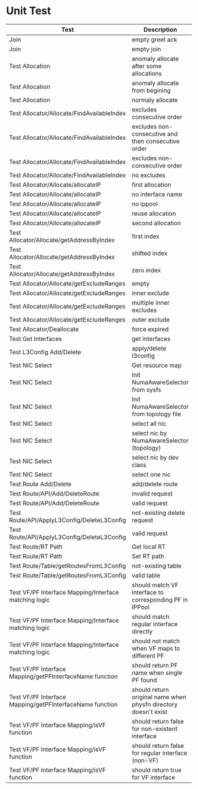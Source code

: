 # Unit Test

Test | Description | File 
---|---|---
| Join | empty greet ack | /usr/local/build/daemon/src/main_test.go |
| Join | empty join | /usr/local/build/daemon/src/main_test.go |
| Test Allocation | anomaly allocate after some allocations | /usr/local/build/daemon/src/main_test.go |
| Test Allocation | anomaly allocate from begining | /usr/local/build/daemon/src/main_test.go |
| Test Allocation | normaly allocate | /usr/local/build/daemon/src/main_test.go |
| Test Allocator/Allocate/FindAvailableIndex | excludes consecutive order | /usr/local/build/daemon/src/allocator/allocator_test.go |
| Test Allocator/Allocate/FindAvailableIndex | excludes non-consecutive and then consecutive order | /usr/local/build/daemon/src/allocator/allocator_test.go |
| Test Allocator/Allocate/FindAvailableIndex | excludes non-consecutive order | /usr/local/build/daemon/src/allocator/allocator_test.go |
| Test Allocator/Allocate/FindAvailableIndex | no excludes | /usr/local/build/daemon/src/allocator/allocator_test.go |
| Test Allocator/Allocate/allocateIP | first allocation | /usr/local/build/daemon/src/allocator/allocator_test.go |
| Test Allocator/Allocate/allocateIP | no interface name | /usr/local/build/daemon/src/allocator/allocator_test.go |
| Test Allocator/Allocate/allocateIP | no ippool | /usr/local/build/daemon/src/allocator/allocator_test.go |
| Test Allocator/Allocate/allocateIP | reuse allocation | /usr/local/build/daemon/src/allocator/allocator_test.go |
| Test Allocator/Allocate/allocateIP | second allocation | /usr/local/build/daemon/src/allocator/allocator_test.go |
| Test Allocator/Allocate/getAddressByIndex | first index | /usr/local/build/daemon/src/allocator/allocator_test.go |
| Test Allocator/Allocate/getAddressByIndex | shifted index | /usr/local/build/daemon/src/allocator/allocator_test.go |
| Test Allocator/Allocate/getAddressByIndex | zero index | /usr/local/build/daemon/src/allocator/allocator_test.go |
| Test Allocator/Allocate/getExcludeRanges | empty | /usr/local/build/daemon/src/allocator/allocator_test.go |
| Test Allocator/Allocate/getExcludeRanges | inner exclude | /usr/local/build/daemon/src/allocator/allocator_test.go |
| Test Allocator/Allocate/getExcludeRanges | multiple inner excludes | /usr/local/build/daemon/src/allocator/allocator_test.go |
| Test Allocator/Allocate/getExcludeRanges | outer exclude | /usr/local/build/daemon/src/allocator/allocator_test.go |
| Test Allocator/Deallocate | force expired | /usr/local/build/daemon/src/allocator/allocator_test.go |
| Test Get Interfaces | get interfaces | /usr/local/build/daemon/src/main_test.go |
| Test L3Config Add/Delete | apply/delete l3config | /usr/local/build/daemon/src/main_test.go |
| Test NIC Select | Get resource map | /usr/local/build/daemon/src/main_test.go |
| Test NIC Select | Init NumaAwareSelector from sysfs | /usr/local/build/daemon/src/main_test.go |
| Test NIC Select | Init NumaAwareSelector from topology file | /usr/local/build/daemon/src/main_test.go |
| Test NIC Select | select all nic | /usr/local/build/daemon/src/main_test.go |
| Test NIC Select | select nic by NumaAwareSelector (topology) | /usr/local/build/daemon/src/main_test.go |
| Test NIC Select | select nic by dev class | /usr/local/build/daemon/src/main_test.go |
| Test NIC Select | select one nic | /usr/local/build/daemon/src/main_test.go |
| Test Route Add/Delete | add/delete route | /usr/local/build/daemon/src/main_test.go |
| Test Route/API/Add/DeleteRoute | invalid request | /usr/local/build/daemon/src/router/router_test.go |
| Test Route/API/Add/DeleteRoute | valid request | /usr/local/build/daemon/src/router/router_test.go |
| Test Route/API/ApplyL3Config/DeleteL3Config | not-existing delete request | /usr/local/build/daemon/src/router/router_test.go |
| Test Route/API/ApplyL3Config/DeleteL3Config | valid request | /usr/local/build/daemon/src/router/router_test.go |
| Test Route/RT Path | Get local RT | /usr/local/build/daemon/src/router/router_test.go |
| Test Route/RT Path | Set RT path | /usr/local/build/daemon/src/router/router_test.go |
| Test Route/Table/getRoutesFromL3Config | not-existing table | /usr/local/build/daemon/src/router/router_test.go |
| Test Route/Table/getRoutesFromL3Config | valid table | /usr/local/build/daemon/src/router/router_test.go |
| Test VF/PF Interface Mapping/Interface matching logic | should match VF interface to corresponding PF in IPPool | /usr/local/build/daemon/src/allocator/allocator_test.go |
| Test VF/PF Interface Mapping/Interface matching logic | should match regular interface directly | /usr/local/build/daemon/src/allocator/allocator_test.go |
| Test VF/PF Interface Mapping/Interface matching logic | should not match when VF maps to different PF | /usr/local/build/daemon/src/allocator/allocator_test.go |
| Test VF/PF Interface Mapping/getPFInterfaceName function | should return PF name when single PF found | /usr/local/build/daemon/src/allocator/allocator_test.go |
| Test VF/PF Interface Mapping/getPFInterfaceName function | should return original name when physfn directory doesn't exist | /usr/local/build/daemon/src/allocator/allocator_test.go |
| Test VF/PF Interface Mapping/isVF function | should return false for non-existent interface | /usr/local/build/daemon/src/allocator/allocator_test.go |
| Test VF/PF Interface Mapping/isVF function | should return false for regular interface (non-VF) | /usr/local/build/daemon/src/allocator/allocator_test.go |
| Test VF/PF Interface Mapping/isVF function | should return true for VF interface | /usr/local/build/daemon/src/allocator/allocator_test.go |
